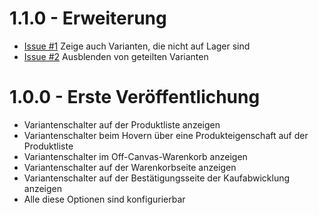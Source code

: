 # 1.1.0 - Erweiterung
- [Issue #1](https://github.com/Shape-and-Shift/shopware-variant-switch/issues/1) Zeige auch Varianten, die nicht auf Lager sind
- [Issue #2](https://github.com/Shape-and-Shift/shopware-variant-switch/issues/2) Ausblenden von geteilten Varianten

# 1.0.0 - Erste Veröffentlichung
- Variantenschalter auf der Produktliste anzeigen
- Variantenschalter beim Hovern über eine Produkteigenschaft auf der Produktliste
- Variantenschalter im Off-Canvas-Warenkorb anzeigen
- Variantenschalter auf der Warenkorbseite anzeigen
- Variantenschalter auf der Bestätigungsseite der Kaufabwicklung anzeigen
- Alle diese Optionen sind konfigurierbar
